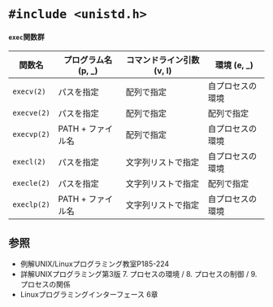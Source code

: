 # `#include <unistd.h>`
#### `exec`関数群

| 関数名      | プログラム名 (p, _) | コマンドライン引数 (v, l) | 環境 (e, _)      |
| -           | -                   | -                         | -                |
| `execv(2)`  | パスを指定          | 配列で指定                | 自プロセスの環境 |
| `execve(2)` | パスを指定          | 配列で指定                | 配列で指定       |
| `execvp(2)` | PATH + ファイル名   | 配列で指定                | 自プロセスの環境 |
| `execl(2)`  | パスを指定          | 文字列リストで指定        | 自プロセスの環境 |
| `execle(2)` | パスを指定          | 文字列リストで指定        | 配列で指定       |
| `execlp(2)` | PATH + ファイル名   | 文字列リストで指定        | 自プロセスの環境 |

## 参照
- 例解UNIX/Linuxプログラミング教室P185-224
- 詳解UNIXプログラミング第3版 7. プロセスの環境 / 8. プロセスの制御 / 9. プロセスの関係
- Linuxプログラミングインターフェース 6章
